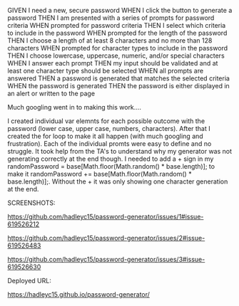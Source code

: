 GIVEN I need a new, secure password
WHEN I click the button to generate a password
THEN I am presented with a series of prompts for password criteria
WHEN prompted for password criteria
THEN I select which criteria to include in the password
WHEN prompted for the length of the password
THEN I choose a length of at least 8 characters and no more than 128 characters
WHEN prompted for character types to include in the password
THEN I choose lowercase, uppercase, numeric, and/or special characters
WHEN I answer each prompt
THEN my input should be validated and at least one character type should be selected
WHEN all prompts are answered
THEN a password is generated that matches the selected criteria
WHEN the password is generated
THEN the password is either displayed in an alert or written to the page


Much googling went in to making this work....

I created individual var elemnts for each possible outcome with the password (lower case, upper case, numbers, characters).  After that I created the for loop to make it all happen (with much googling and frustration).  Each of the individual promts were easy to define and no struggle.  It took help from the TA's to understand why my generator was not generating correctly at the end though.  I needed to add a + sign in my  randomPassword = base[Math.floor(Math.random() * base.length)]; to make it  randomPassword += base[Math.floor(Math.random() * base.length)];.  Without the + it was only showing one character generation at the end.  

SCREENSHOTS:

https://github.com/hadleyc15/password-generator/issues/1#issue-619526212

https://github.com/hadleyc15/password-generator/issues/2#issue-619526483

https://github.com/hadleyc15/password-generator/issues/3#issue-619526630

Deployed URL:

https://hadleyc15.github.io/password-generator/

